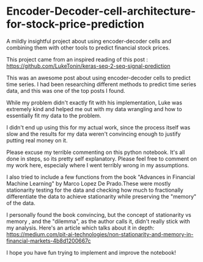 # Encoder-Decoder-cell-architecture-for-stock-price-prediction
A mildly insightful project about using encoder-decoder cells and combining them with other tools to predict financial stock prices.

This project came from an inspired reading of this post :
https://github.com/LukeTonin/keras-seq-2-seq-signal-prediction

This was an awesome post about using encoder-decoder cells to predict time series. I had been researching different methods to predict time series data, and this was one of the top posts I found.

While my problem didn't exactly fit with his implementation, Luke was extremely kind and helped me out with my data wrangling and how to essentially fit my data to the problem. 

I didn't end up using this for my actual work, since the process itself was slow and the results for my data weren't convincing enough to justify putting real money on it. 

Please excuse my terrible commenting on this python notebook. It's all done in steps, so its pretty self explanatory. 
Please feel free to comment on my work here, especialy where I went terribly wrong in my assumptions.

I also tried to include a few functions from the book "Advances in Financial Machine Learning" by Marco Lopez De Prado.These were mostly stationarity testing for the data and checking how much to fractionally differentiate the data to achieve stationarity while preserving the "memory" of the data. 

I personally found the book convincing, but the concept of stationarity vs memory , and the "dilemma", as the author calls it, didn't really stick with my analysis. Here's an article which talks about it in depth:
https://medium.com/pit-ai-technologies/non-stationarity-and-memory-in-financial-markets-4b8d1200667c

I hope you have fun trying to implement and improve the notebook!
